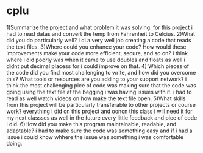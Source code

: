 # cplu
1)Summarize the project and what problem it was solving. for this project i had to read datas and convert the temp from Fahrenheit to Celcius. 2)What did you do particularly well? i di a very well job creating a code that reads the text files. 3)Where could you enhance your code? How would these improvements make your code more efficient, secure, and so on? i think where i did poorly was when it came to use doubles and floats as well i didnt put decimal placess for i could improve on that. 4) Which pieces of the code did you find most challenging to write, and how did you overcome this? What tools or resources are you adding to your support network? i think the most challenging pice of code was making sure that the code was going using the text file at the begging i was having issues with it. i had to read as well watch videos on how make the text file open. 5)What skills from this project will be particularly transferable to other projects or course work? everything i did on this project and ooncn this class i will need it for my next classses as well in the future every little feedback and pice of code i did. 6)How did you make this program maintainable, readable, and adaptable? i had to make sure the code was something easy and if i had a issue i could know whhere the issue was something i was comfortable doing.
